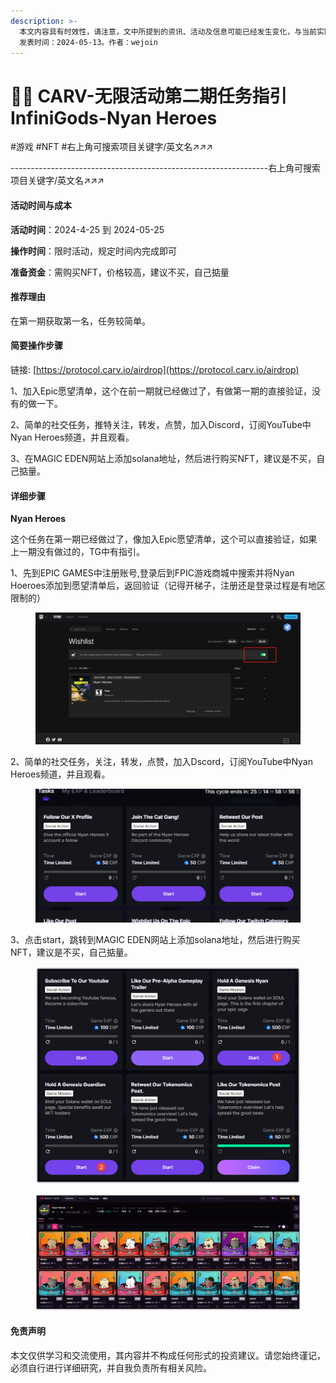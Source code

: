 ```yaml
---
description: >-
  本文内容具有时效性，请注意，文中所提到的资讯、活动及信息可能已经发生变化，与当前实际情况有所不同。我们建议您在做出任何决策之前，始终进行自主研究和验证。
  发表时间：2024-05-13。作者：wejoin
---
```


# 🦸‍♀️ CARV-无限活动第二期任务指引InfiniGods-Nyan Heroes

\#游戏 #NFT #右上角可搜索项目关键字/英文名↗↗↗

\----------------------------------------------------------------右上角可搜索项目关键字/英文名↗↗↗

#### 活动时间与成本 <a href="#huo-dong-shi-jian-yu-cheng-ben" id="huo-dong-shi-jian-yu-cheng-ben"></a>

**活动时间**：2024-4-25 到 2024-05-25

**操作时间**：限时活动，规定时间内完成即可

**准备资金**：需购买NFT，价格较高，建议不买，自己掂量

#### 推荐理由 <a href="#tui-jian-li-you" id="tui-jian-li-you"></a>

在第一期获取第一名，任务较简单。

#### 简要操作步骤 <a href="#jian-yao-cao-zuo-bu-zhou" id="jian-yao-cao-zuo-bu-zhou"></a>

链接: [https://protocol.carv.io/airdrop](https://protocol.carv.io/airdrop)

1、加入Epic愿望清单，这个在前一期就已经做过了，有做第一期的直接验证，没有的做一下。

2、简单的社交任务，推特关注，转发，点赞，加入Discord，订阅YouTube中Nyan Heroes频道，并且观看。

3、在MAGIC EDEN网站上添加solana地址，然后进行购买NFT，建议是不买，自己掂量。

#### 详细步骤 <a href="#xiang-xi-bu-zhou" id="xiang-xi-bu-zhou"></a>

**Nyan Heroes**

这个任务在第一期已经做过了，像加入Epic愿望清单，这个可以直接验证，如果上一期没有做过的，TG中有指引。

1、先到EPIC GAMES中注册账号,登录后到FPIC游戏商城中搜索并将Nyan Hoeroes添加到愿望清单后，返回验证（记得开梯子，注册还是登录过程是有地区限制的）

<figure><img src="../../.gitbook/assets/image (56) (1).png" alt=""><figcaption></figcaption></figure>

2、简单的社交任务，关注，转发，点赞，加入Dscord，订阅YouTube中Nyan Heroes频道，并且观看。

<figure><img src="../../.gitbook/assets/image (1) (1) (1) (1) (1) (1) (1) (1) (1) (1) (1) (1) (1) (1) (1) (1).png" alt=""><figcaption></figcaption></figure>

3、点击start，跳转到MAGIC EDEN网站上添加solana地址，然后进行购买NFT，建议是不买，自己掂量。

<figure><img src="../../.gitbook/assets/image (13) (1) (1) (1) (1).png" alt=""><figcaption></figcaption></figure>

<figure><img src="../../.gitbook/assets/image (50) (1).png" alt=""><figcaption></figcaption></figure>

#### 免责声明 <a href="#mian-ze-sheng-ming" id="mian-ze-sheng-ming"></a>

本文仅供学习和交流使用，其内容并不构成任何形式的投资建议。请您始终谨记，必须自行进行详细研究，并自我负责所有相关风险。
